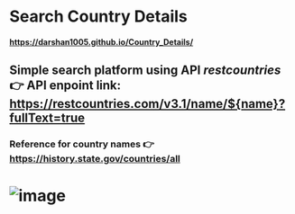 # Search Country Details
#### https://darshan1005.github.io/Country_Details/
## Simple search platform using API *restcountries* 👉 API enpoint link: https://restcountries.com/v3.1/name/${name}?fullText=true
### Reference for country names 👉 https://history.state.gov/countries/all
# ![image](https://github.com/darshan1005/Country_Details/assets/114302987/2054fdde-a352-447a-b72b-30b150f0f23f)
